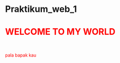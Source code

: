 # Praktikum_web_1
<h1 style="color:red">WELCOME TO MY WORLD</h1>
<br>
<p style="color:red">pala bapak kau</p>
